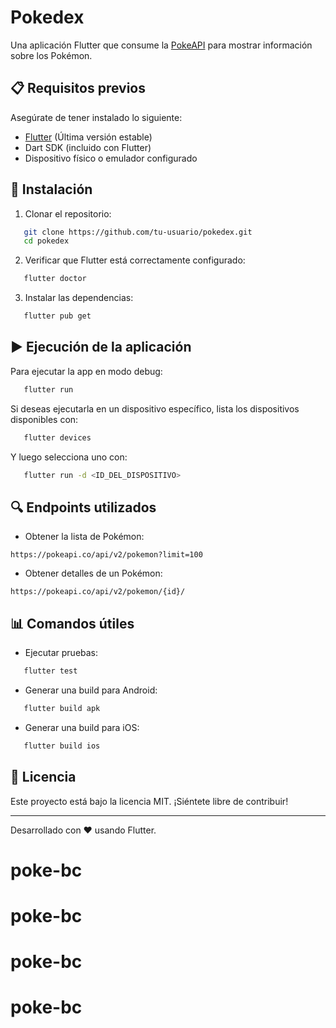 # Pokedex

Una aplicación Flutter que consume la [PokeAPI](https://pokeapi.co/) para mostrar información sobre los Pokémon.

## 📋 Requisitos previos

Asegúrate de tener instalado lo siguiente:

- [Flutter](https://docs.flutter.dev/get-started/install) (Última versión estable)
- Dart SDK (incluido con Flutter)
- Dispositivo físico o emulador configurado

## 🚀 Instalación

1. Clonar el repositorio:

```bash
   git clone https://github.com/tu-usuario/pokedex.git
   cd pokedex
```

2. Verificar que Flutter está correctamente configurado:

```bash
   flutter doctor
```

3. Instalar las dependencias:

```bash
   flutter pub get
```

## ▶️ Ejecución de la aplicación

Para ejecutar la app en modo debug:

```bash
   flutter run
```

Si deseas ejecutarla en un dispositivo específico, lista los dispositivos disponibles con:

```bash
   flutter devices
```

Y luego selecciona uno con:

```bash
   flutter run -d <ID_DEL_DISPOSITIVO>
```

## 🔍 Endpoints utilizados

- Obtener la lista de Pokémon:

```
https://pokeapi.co/api/v2/pokemon?limit=100
```

- Obtener detalles de un Pokémon:

```
https://pokeapi.co/api/v2/pokemon/{id}/
```

## 📊 Comandos útiles

- Ejecutar pruebas:

```bash
   flutter test
```

- Generar una build para Android:

```bash
   flutter build apk
```

- Generar una build para iOS:

```bash
   flutter build ios
```

## 📄 Licencia

Este proyecto está bajo la licencia MIT. ¡Siéntete libre de contribuir!

---

Desarrollado con ❤️ usando Flutter.

# poke-bc
# poke-bc
# poke-bc
# poke-bc
